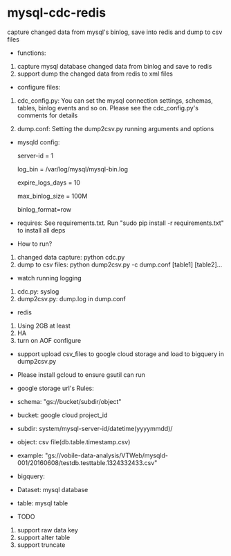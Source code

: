 # mysql-cdc-redis
capture changed data from mysql's binlog, save into redis and dump to csv files
* functions:                                                                                                                                                                           
 1. capture mysql database changed data from binlog and save to redis
 2. support dump the changed data from redis to xml files
 
* configure files:
 1. cdc_config.py: 
     You can set the mysql connection settings, schemas, tables, binlog events and so on.
     Please see the cdc_config.py's comments for details
 
 2. dump.conf:
    Setting the dump2csv.py running arguments and options 
 
* mysqld config:

   server-id       = 1

   log_bin         = /var/log/mysql/mysql-bin.log
   
   expire_logs_days    = 10
   
   max_binlog_size         = 100M
   
   binlog_format=row
 
* requires:
   See requirements.txt. Run "sudo pip install -r requirements.txt" to install all deps
 
* How to run?
 1. changed data capture: python cdc.py 
 2. dump to csv files:  python dump2csv.py -c dump.conf [table1] [table2]... 
 
* watch running logging
 1. cdc.py:  syslog 
 2. dump2csv.py:  dump.log in dump.conf
 
* redis
 1. Using 2GB at least 
 2. HA
 3. turn on AOF configure

* support upload csv_files to google cloud storage and load to bigquery in dump2csv.py
 * Please install gcloud to ensure gsutil can run
 * google storage url's Rules:
  * schema: "gs://bucket/subdir/object"
  * bucket: google cloud project_id
  * subdir: system/mysql-server-id/datetime(yyyymmdd)/
  * object: csv file(db.table.timestamp.csv)
  * example: "gs://vobile-data-analysis/VTWeb/mysqld-001/20160608/testdb.testtable.1324332433.csv"
 * bigquery:
  * Dataset: mysql database
  * table:   mysql table

* TODO
 1. support raw data key
 2. support alter table
 3. support truncate

